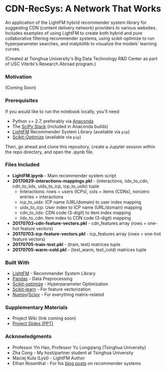 # CDN-RecSys: A Network That Works

An application of the LightFM hybrid recommender system library for suggesting CDN (content delivery network) 
providers to various websites. Includes examples of using LightFM to create both hybrid and pure collaborative
filtering recommender systems, using scikit-optimize to run hyperparameter searches, and matplotlib to
visualize the models' learning curves.

(Created at Tsinghua University's Big Data Technology R&D Center as part of USC Viterbi's Research Abroad program.)

### Motivation

(Coming Soon)

### Prerequisites

If you would like to run the notebook locally, you'll need:
* Python >= 2.7, preferably via [Anaconda](https://www.continuum.io/downloads)
* The [SciPy Stack](https://www.scipy.org/stackspec.html) (included in Anaconda builds)
* [LightFM](https://lyst.github.io/lightfm/docs/home.html) Recommender System Library (available via `pip`)
* [Scikit-Optimize](https://scikit-optimize.github.io) (available via `pip`)

Then, go ahead and clone this repository, create a Jupyter session within the repo directory, and open
the .ipynb file.

### Files Included

* **LightFM.ipynb** - Main recommender system script
* **20170629-interactions-mappings.pkl** - (interactions, iidx_to_cdn, cdn_to_iidx, uidx_to_icp, icp_to_uidx) tuple
  * Interactions: rows = users (ICPs), cols = items (CDNs), nonzero entries = interactions
  * icp_to_uidx: ICP name (URL/domain) to user index mapping
  * uidx_to_icp: User index to ICP name (URL/domain) mapping
  * cdn_to_iidx: CDN code (3-digit) to item index mapping
  * iidx_to_cdn: Item index to CDN code (3-digit) mapping
* **20170703-cdn-feature-vectors.pkl** - cdn_features array (rows = one-hot feature vectors)
* **20170703-icp-feature-vectors.pkl** - icp_features array (rows = one-hot feature vectors)
* **20170705-train-test.pkl** - (train, test) matrices tuple
* **20170705-warm-cold.pkl** - (test_warm, test_cold) matrices tuple

### Built With

* [LightFM](https://lyst.github.io/lightfm/docs/home.html) - Recommender System Library
* [Pandas](https://pandas.pydata.org) - Data Preprocessing
* [Scikit-optimize](https://scikit-optimize.github.io) - Hyperparameter Optimization
* [Scikit-learn](http://scikit-learn.org/stable/) - For feature vectorization
* [Numpy](http://www.numpy.org)/[Scipy](https://www.scipy.org/scipylib/index.html) - For everything matrix-related

### Supplementary Materials

* Project Wiki (link coming soon)
* [Project Slides (PPT)](https://drive.google.com/open?id=0B9a6HGclbze9SW04V0h3dzVFaXM)

### Acknowledgments

* Professor Yin Hao, Professor Yu Longqiang (Tsinghua University)
* Zha Cong - My host/partner student at Tsinghua University
* Maciej Kula (Lyst) - LightFM Author
* Ethan Rosenthal - For his [blog posts](http://blog.ethanrosenthal.com) on recommender systems
